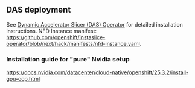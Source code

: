 ## DAS deployment

See [Dynamic Accelerator Slicer (DAS) Operator](https://docs.redhat.com/en/documentation/openshift_container_platform/4.19/html/hardware_accelerators/das-about-dynamic-accelerator-slicer-operator#das-operator-installing_das-about-dynamic-accelerator-slicer-operator) for detailed installation instructions.
NFD Instance manifest: https://github.com/openshift/instaslice-operator/blob/next/hack/manifests/nfd-instance.yaml.

### Installation guide for "pure" Nvidia setup
https://docs.nvidia.com/datacenter/cloud-native/openshift/25.3.2/install-gpu-ocp.html